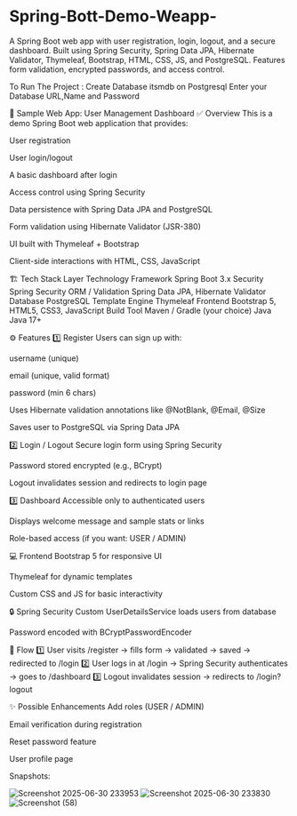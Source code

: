 # Spring-Bott-Demo-Weapp-
A Spring Boot web app with user registration, login, logout, and a secure dashboard. Built using Spring Security, Spring Data JPA, Hibernate Validator, Thymeleaf, Bootstrap, HTML, CSS, JS, and PostgreSQL. Features form validation, encrypted passwords, and access control.

To Run The Project :
Create Database itsmdb on Postgresql
Enter your Database URL,Name and Password

📌 Sample Web App: User Management Dashboard
✅ Overview
This is a demo Spring Boot web application that provides:

User registration

User login/logout

A basic dashboard after login

Access control using Spring Security

Data persistence with Spring Data JPA and PostgreSQL

Form validation using Hibernate Validator (JSR-380)

UI built with Thymeleaf + Bootstrap

Client-side interactions with HTML, CSS, JavaScript

🏗 Tech Stack
Layer	Technology
Framework	Spring Boot 3.x
Security	Spring Security
ORM / Validation	Spring Data JPA, Hibernate Validator
Database	PostgreSQL
Template Engine	Thymeleaf
Frontend	Bootstrap 5, HTML5, CSS3, JavaScript
Build Tool	Maven / Gradle (your choice)
Java	Java 17+


⚙ Features
1️⃣ Register
Users can sign up with:

username (unique)

email (unique, valid format)

password (min 6 chars)

Uses Hibernate validation annotations like @NotBlank, @Email, @Size

Saves user to PostgreSQL via Spring Data JPA

2️⃣ Login / Logout
Secure login form using Spring Security

Password stored encrypted (e.g., BCrypt)

Logout invalidates session and redirects to login page

3️⃣ Dashboard
Accessible only to authenticated users

Displays welcome message and sample stats or links

Role-based access (if you want: USER / ADMIN)

💻 Frontend
Bootstrap 5 for responsive UI

Thymeleaf for dynamic templates

Custom CSS and JS for basic interactivity

🔒 Spring Security
Custom UserDetailsService loads users from database

Password encoded with BCryptPasswordEncoder


🌟 Flow
1️⃣ User visits /register → fills form → validated → saved → redirected to /login
2️⃣ User logs in at /login → Spring Security authenticates → goes to /dashboard
3️⃣ Logout invalidates session → redirects to /login?logout

✨ Possible Enhancements
Add roles (USER / ADMIN)

Email verification during registration

Reset password feature

User profile page


Snapshots: 

![Screenshot 2025-06-30 233953](https://github.com/user-attachments/assets/7252c974-efb8-46f5-9885-c7cb5e19587c)
![Screenshot 2025-06-30 233830](https://github.com/user-attachments/assets/197a9b89-b43e-42ec-9e0b-d4a88d9fb12c)
![Screenshot (58)](https://github.com/user-attachments/assets/ffcdea77-dbc7-4ec1-9f4b-298f02e22ff1)



